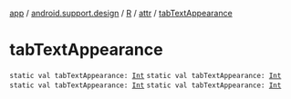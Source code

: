 [app](../../../index.md) / [android.support.design](../../index.md) / [R](../index.md) / [attr](index.md) / [tabTextAppearance](.)

# tabTextAppearance

`static val tabTextAppearance: `[`Int`](https://kotlinlang.org/api/latest/jvm/stdlib/kotlin/-int/index.html)
`static val tabTextAppearance: `[`Int`](https://kotlinlang.org/api/latest/jvm/stdlib/kotlin/-int/index.html)
`static val tabTextAppearance: `[`Int`](https://kotlinlang.org/api/latest/jvm/stdlib/kotlin/-int/index.html)
`static val tabTextAppearance: `[`Int`](https://kotlinlang.org/api/latest/jvm/stdlib/kotlin/-int/index.html)